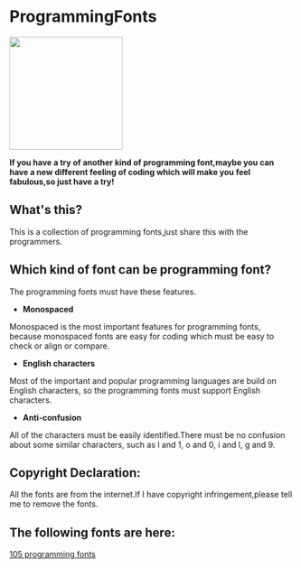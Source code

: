 # ProgrammingFonts

<img src="logo-programming-fonts.png" width="" height="200"/>

**If you have a try of another kind of programming font,maybe you can have a new different feeling of coding which will make you feel fabulous,so just have a try!**

## What's this?

This is a collection of programming fonts,just share this with the programmers.

## Which kind of font can be programming font?

The programming fonts must have these features.

* **Monospaced**

Monospaced is the most important features for programming fonts, because monospaced fonts are easy for coding which must be easy to check or align or compare.

* **English characters**

Most of the important and popular programming languages are build on English characters, so the programming fonts must support English characters.

* **Anti-confusion**

All of the characters must be easily identified.There must be no confusion about some similar characters, such as l and 1, o and 0, i and l, g and 9.

## Copyright Declaration:

All the fonts are from the internet.If I have copyright infringement,please tell me to remove the fonts.

## The following fonts are here:

[105 programming fonts](https://github.com/ProgrammingFonts/ProgrammingFonts/tree/master/fonts)
